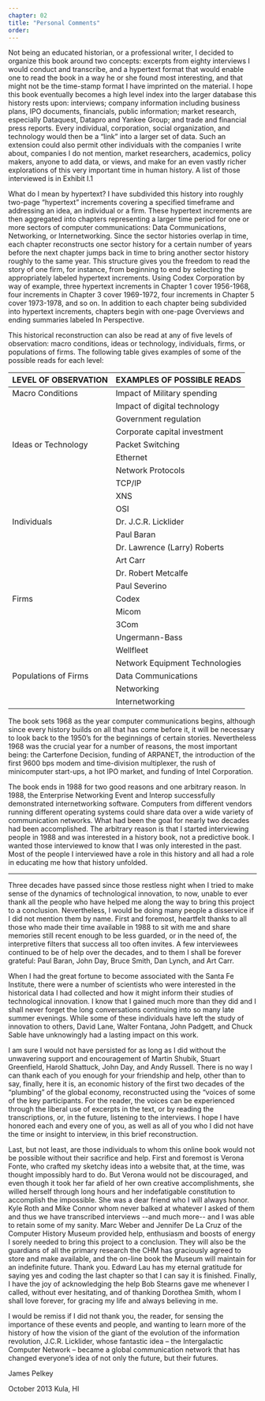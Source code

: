```yaml
---
chapter: 02
title: "Personal Comments"
order: 
---
```


Not being an educated historian, or a professional writer, I decided to organize this book around two concepts: excerpts from eighty interviews I would conduct and transcribe, and a hypertext format that would enable one to read the book in a way he or she found most interesting, and that might not be the time-stamp format I have imprinted on the material. I hope this book eventually becomes a high level index into the larger database this history rests upon: interviews; company information including business plans, IPO documents, financials, public information; market research, especially Dataquest, Datapro and Yankee Group; and trade and financial press reports. Every individual, corporation, social organization, and technology would then be a “link” into a larger set of data. Such an extension could also permit other individuals with the companies I write about, companies I do not mention, market researchers, academics, policy makers, anyone to add data, or views, and make for an even vastly richer explorations of this very important time in human history. A list of those interviewed is in Exhibit I.1

What do I mean by hypertext? I have subdivided this history into roughly two-page “hypertext” increments covering a specified timeframe and addressing an idea, an individual or a firm. These hypertext increments are then aggregated into chapters representing a larger time period for one or more sectors of computer communications: Data Communications, Networking, or Internetworking. Since the sector histories overlap in time, each chapter reconstructs one sector history for a certain number of years before the next chapter jumps back in time to bring another sector history roughly to the same year. This structure gives you the freedom to read the story of one firm, for instance, from beginning to end by selecting the appropriately labeled hypertext increments. Using Codex Corporation by way of example, three hypertext increments in Chapter 1 cover 1956-1968, four increments in Chapter 3 cover 1969-1972, four increments in Chapter 5 cover 1973-1978, and so on. In addition to each chapter being subdivided into hypertext increments, chapters begin with one-page Overviews and ending summaries labeled In Perspective.

This historical reconstruction can also be read at any of five levels of observation: macro conditions, ideas or technology, individuals, firms, or populations of firms. The following table gives examples of some of the possible reads for each level:

|LEVEL OF OBSERVATION|EXAMPLES OF POSSIBLE READS|
|--- |--- |
|Macro Conditions|Impact of Military spending
|              |Impact of digital technology
|              |Government regulation
|              |Corporate capital investment|
|Ideas or Technology|Packet Switching
|              |Ethernet
|              |Network Protocols
|              |TCP/IP 
|              |XNS
|              |OSI|
|Individuals|Dr. J.C.R. Licklider
|              |Paul Baran
|              |Dr. Lawrence (Larry) Roberts
|              |Art Carr
|              |Dr. Robert Metcalfe
|              |Paul Severino|
|Firms|Codex
|              |Micom
|              |3Com
|              |Ungermann-Bass
|              |Wellfleet
|              |Network Equipment Technologies|
|Populations of Firms|Data Communications
|              |Networking
|              |Internetworking|

The book sets 1968 as the year computer communications begins, although since every history builds on all that has come before it, it will be necessary to look back to the 1950’s for the beginnings of certain stories. Nevertheless 1968 was the crucial year for a number of reasons, the most important being: the Carterfone Decision, funding of ARPANET, the introduction of the first 9600 bps modem and time-division multiplexer, the rush of minicomputer start-ups, a hot IPO market, and funding of Intel Corporation.

The book ends in 1988 for two good reasons and one arbitrary reason. In 1988, the Enterprise Networking Event and Interop successfully demonstrated internetworking software. Computers from different vendors running different operating systems could share data over a wide variety of communication networks. What had been the goal for nearly two decades had been accomplished. The arbitrary reason is that I started interviewing people in 1988 and was interested in a history book, not a predictive book. I wanted those interviewed to know that I was only interested in the past. Most of the people I interviewed have a role in this history and all had a role in educating me how that history unfolded.

------------

Three decades have passed since those restless night when I tried to make sense of the dynamics of technological innovation, to now, unable to ever thank all the people who have helped me along the way to bring this project to a conclusion. Nevertheless, I would be doing many people a disservice if I did not mention them by name. First and foremost, heartfelt thanks to all those who made their time available in 1988 to sit with me and share memories still recent enough to be less guarded, or in the need of, the interpretive filters that success all too often invites. A few interviewees continued to be of help over the decades, and to them I shall be forever grateful: Paul Baran, John Day, Bruce Smith, Dan Lynch, and Art Carr.

When I had the great fortune to become associated with the Santa Fe Institute, there were a number of scientists who were interested in the historical data I had collected and how it might inform their studies of technological innovation. I know that I gained much more than they did and I shall never forget the long conversations continuing into so many late summer evenings. While some of these individuals have left the study of innovation to others, David Lane, Walter Fontana, John Padgett, and Chuck Sable have unknowingly had a lasting impact on this work.

I am sure I would not have persisted for as long as I did without the unwavering support and encouragement of Martin Shubik, Stuart Greenfield, Harold Shattuck, John Day, and Andy Russell. There is no way I can thank each of you enough for your friendship and help, other than to say, finally, here it is, an economic history of the first two decades of the “plumbing” of the global economy, reconstructed using the “voices of some of the key participants. For the reader, the voices can be experienced through the liberal use of excerpts in the text, or by reading the transcriptions, or, in the future, listening to the interviews. I hope I have honored each and every one of you, as well as all of you who I did not have the time or insight to interview, in this brief reconstruction.

Last, but not least, are those individuals to whom this online book would not be possible without their sacrifice and help. First and foremost is Verona Fonte, who crafted my sketchy ideas into a website that, at the time, was thought impossibly hard to do. But Verona would not be discouraged, and even though it took her far afield of her own creative accomplishments, she willed herself through long hours and her indefatigable constitution to accomplish the impossible. She was a dear friend who I will always honor. Kyle Roth and Mike Connor whom never balked at whatever I asked of them and thus we have transcribed interviews --and much more-- and I was able to retain some of my sanity. Marc Weber and Jennifer De La Cruz of the Computer History Museum provided help, enthusiasm and boosts of energy I sorely needed to bring this project to a conclusion. They will also be the guardians of all the primary research the CHM has graciously agreed to store and make available, and the on-line book the Museum will maintain for an indefinite future. Thank you. Edward Lau has my eternal gratitude for saying yes and coding the last chapter so that I can say it is finished. Finally, I have the joy of acknowledging the help Bob Stearns gave me whenever I called, without ever hesitating, and of thanking Dorothea Smith, whom I shall love forever, for gracing my life and always believing in me.

I would be remiss if I did not thank you, the reader, for sensing the importance of these events and people, and wanting to learn more of the history of how the vision of the giant of the evolution of the information revolution, J.C.R. Licklider, whose fantastic idea – the Intergalactic Computer Network – became a global communication network that has changed everyone’s idea of not only the future, but their futures.

James Pelkey

October 2013 
Kula, HI
